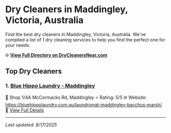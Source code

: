 # Dry Cleaners in Maddingley, Victoria, Australia

Find the best dry cleaners in Maddingley, Victoria, Australia. We've compiled a list of 1 dry cleaning services to help you find the perfect one for your needs.

🌐 **[View Full Directory on DryCleanersNear.com](https://drycleanersnear.com/city/Australia/Victoria/Maddingley)**

## Top Dry Cleaners

### 1. [Blue Hippo Laundry - Maddingley](https://drycleanersnear.com/dryCleaner/689e94a8e14d6a6816717624/blue-hippo-laundry-maddingley)
📍 Shop 1/4A McCormacks Rd, Maddingley
⭐ Rating: 5/5
🌐 Website: https://bluehippolaundry.com.au/laundromat-maddingley-bacchus-marsh/
🔗 [View Full Details](https://drycleanersnear.com/dryCleaner/689e94a8e14d6a6816717624/blue-hippo-laundry-maddingley)


---

*Last updated: 8/17/2025*
